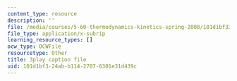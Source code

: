 ```yaml
---
content_type: resource
description: ''
file: /media/courses/5-60-thermodynamics-kinetics-spring-2008/101d1bf324abb11427076301e31d439c_8Xpn2jorigU.srt
file_type: application/x-subrip
learning_resource_types: []
ocw_type: OCWFile
resourcetype: Other
title: 3play caption file
uid: 101d1bf3-24ab-b114-2707-6301e31d439c
---
```

